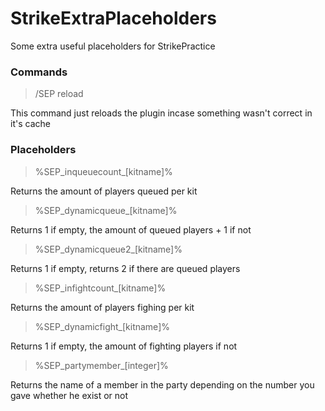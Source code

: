 # StrikeExtraPlaceholders

Some extra useful placeholders for StrikePractice

### Commands

> /SEP reload

This command just reloads the plugin incase something
wasn't correct in it's cache

### Placeholders

> %SEP_inqueuecount_[kitname]%

Returns the amount of players queued per kit

> %SEP_dynamicqueue_[kitname]%

Returns 1 if empty, the amount of queued players + 1 if not


> %SEP_dynamicqueue2_[kitname]%

Returns 1 if empty, returns 2 if there are queued players

> %SEP_infightcount_[kitname]%

Returns the amount of players fighing per kit

> %SEP_dynamicfight_[kitname]%

Returns 1 if empty, the amount of fighting players if not

> %SEP_partymember_[integer]%

Returns the name of a member in the party depending
on the number you gave whether he exist or not
